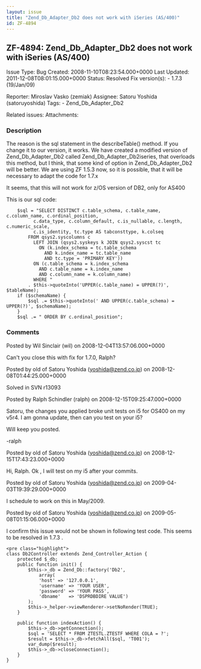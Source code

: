 ```yaml
---
layout: issue
title: "Zend_Db_Adapter_Db2 does not work with iSeries (AS/400)"
id: ZF-4894
---
```


ZF-4894: Zend\_Db\_Adapter\_Db2 does not work with iSeries (AS/400)
-------------------------------------------------------------------

 Issue Type: Bug Created: 2008-11-10T08:23:54.000+0000 Last Updated: 2011-12-08T08:01:15.000+0000 Status: Resolved Fix version(s): - 1.7.3 (19/Jan/09)
 
 Reporter:  Miroslav Vasko (zemiak)  Assignee:  Satoru Yoshida (satoruyoshida)  Tags: - Zend\_Db\_Adapter\_Db2
 
 Related issues: 
 Attachments: 
### Description

The reason is the sql statement in the describeTable() method. If you change it to our version, it works. We have created a modified version of Zend\_Db\_Adapter\_Db2 called Zend\_Db\_Adapter\_Db2iseries, that overloads this method, but I think, that some kind of option in Zend\_Db\_Adapter\_Db2 will be better. We are using ZF 1.5.3 now, so it is possible, that it will be necessary to adapt the code for 1.7.x

It seems, that this will not work for z/OS version of DB2, only for AS400

This is our sql code:

 
        $sql = "SELECT DISTINCT c.table_schema, c.table_name, c.column_name, c.ordinal_position,
              c.data_type, c.column_default, c.is_nullable, c.length, c.numeric_scale,
              c.is_identity, tc.type AS tabconsttype, k.colseq
            FROM qsys2.syscolumns c
              LEFT JOIN (qsys2.syskeys k JOIN qsys2.syscst tc
                ON (k.index_schema = tc.table_schema
                  AND k.index_name = tc.table_name
                  AND tc.type = 'PRIMARY KEY'))
              ON (c.table_schema = k.index_schema
                AND c.table_name = k.index_name
                AND c.column_name = k.column_name)
              WHERE "
            . $this->quoteInto('UPPER(c.table_name) = UPPER(?)', $tableName);
        if ($schemaName) {
            $sql .= $this->quoteInto(' AND UPPER(c.table_schema) = UPPER(?)', $schemaName);
        }
        $sql .= " ORDER BY c.ordinal_position";


 

 

### Comments

Posted by Wil Sinclair (wil) on 2008-12-04T13:57:06.000+0000

Can't you close this with fix for 1.7.0, Ralph?

 

 

Posted by old of Satoru Yoshida (yoshida@zend.co.jp) on 2008-12-08T01:44:25.000+0000

Solved in SVN r13093

 

 

Posted by Ralph Schindler (ralph) on 2008-12-15T09:25:47.000+0000

Satoru, the changes you applied broke unit tests on i5 for OS400 on my v5r4. I am gonna update, then can you test on your i5?

Will keep you posted.

-ralph

 

 

Posted by old of Satoru Yoshida (yoshida@zend.co.jp) on 2008-12-15T17:43:23.000+0000

Hi, Ralph. Ok , I will test on my i5 after your commits.

 

 

Posted by old of Satoru Yoshida (yoshida@zend.co.jp) on 2009-04-03T19:39:29.000+0000

I schedule to work on this in May/2009.

 

 

Posted by old of Satoru Yoshida (yoshida@zend.co.jp) on 2009-05-08T01:15:06.000+0000

I confirm this issue would not be shown in following test code. This seems to be resolved in 1.7.3 .

 
    <pre class="highlight">
    class Db2Controller extends Zend_Controller_Action {
        protected $_db;
        public function init() {
            $this->_db = Zend_Db::factory('Db2',
                array(
                'host' => '127.0.0.1',
                'username' => 'YOUR USER',
                'password' => 'YOUR PASS',
                'dbname'   => 'DSPRDBDIRE VALUE')
            );
            $this->_helper->viewRenderer->setNoRender(TRUE);
        }
    
        public function indexAction() {
            $this->_db->getConnection();
            $sql = 'SELECT * FROM ZTESTL.ZTESTF WHERE COLA = ?';
            $result = $this->_db->fetchAll($sql, 'T001');
            var_dump($result);
            $this->_db->closeConnection();
        }
    }


 

 
